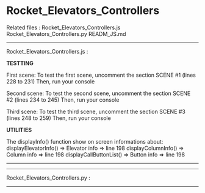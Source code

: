 # Rocket_Elevators_Controllers

Related files :
    Rocket_Elevators_Controllers.js
    Rocket_Elevators_Controllers.py
    READM_JS.md

--------------------------------------------------------------------------
Rocket_Elevators_Controllers.js :

__________TESTTING__________

First scene:
To test the first scene, uncomment the section SCENE #1 (lines 228 to 231)
Then, run your console

Second scene:
To test the second scene, uncomment the section SCENE #2 (lines 234 to 245)
Then, run your console

Third scene:
To test the third scene, uncomment the section SCENE #3 (lines 248 to 259)
Then, run your console

__________UTILITIES__________

The displayInfo() function show on screen informations about:
  displayElevatorInfo() => Elevator info => line 198
  displayColumnInfo() => Column info => line 198
  displayCallButtonList() => Button info => line 198

--------------------------------------------------------------------------

--------------------------------------------------------------------------
Rocket_Elevators_Controllers.py :

--------------------------------------------------------------------------